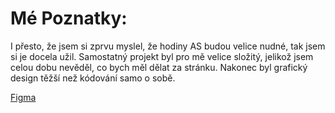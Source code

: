 # Mé Poznatky:

I přesto, že jsem si zprvu myslel, že hodiny AS budou velice nudné, tak jsem si je docela užil. Samostatný projekt byl pro mě velice složitý, jelikož jsem celou dobu nevěděl, co bych měl dělat za stránku. Nakonec byl grafický design těžší než kódování samo o sobě.

[Figma](URL "https://www.figma.com/file/DiQEaZp9NbMkBtcGmbRzLZ/Untitled?node-id=0%3A1")

